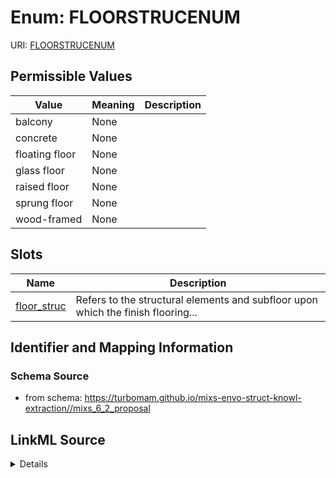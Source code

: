 # Enum: FLOORSTRUCENUM



URI: [FLOORSTRUCENUM](FLOORSTRUCENUM)

## Permissible Values

| Value | Meaning | Description |
| --- | --- | --- |
| balcony | None |  |
| concrete | None |  |
| floating floor | None |  |
| glass floor | None |  |
| raised floor | None |  |
| sprung floor | None |  |
| wood-framed | None |  |




## Slots

| Name | Description |
| ---  | --- |
| [floor_struc](floor_struc.md) | Refers to the structural elements and subfloor upon which the finish flooring... |






## Identifier and Mapping Information







### Schema Source


* from schema: https://turbomam.github.io/mixs-envo-struct-knowl-extraction//mixs_6_2_proposal




## LinkML Source

<details>
```yaml
name: FLOOR_STRUC_ENUM
from_schema: https://turbomam.github.io/mixs-envo-struct-knowl-extraction//mixs_6_2_proposal
rank: 1000
permissible_values:
  balcony:
    text: balcony
  concrete:
    text: concrete
  floating floor:
    text: floating floor
  glass floor:
    text: glass floor
  raised floor:
    text: raised floor
  sprung floor:
    text: sprung floor
  wood-framed:
    text: wood-framed

```
</details>
